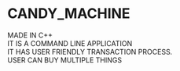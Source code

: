 # CANDY_MACHINE
MADE IN C++<br>
IT IS A COMMAND LINE APPLICATION<br>
IT HAS USER FRIENDLY TRANSACTION PROCESS.<br>
USER CAN BUY MULTIPLE THINGS

